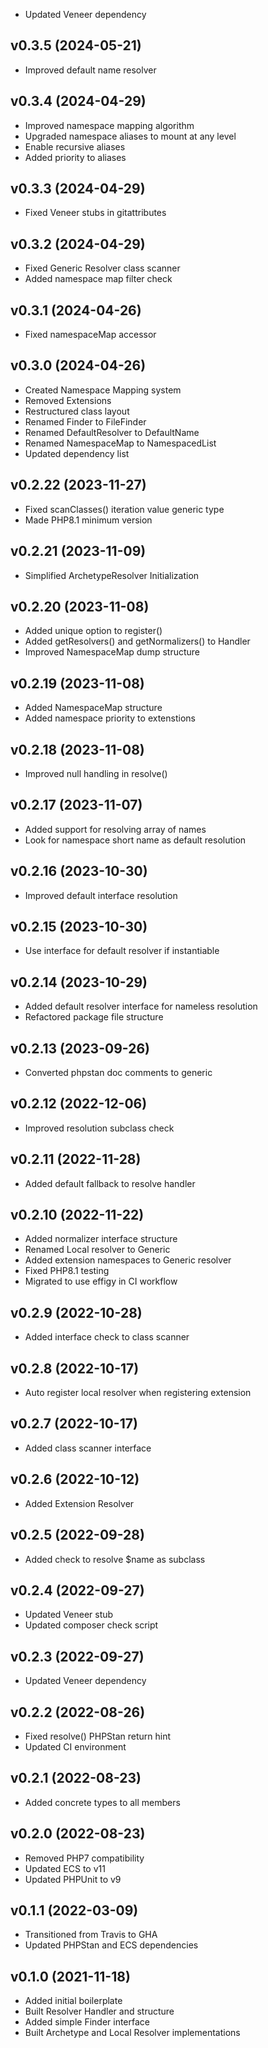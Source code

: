 * Updated Veneer dependency

## v0.3.5 (2024-05-21)
* Improved default name resolver

## v0.3.4 (2024-04-29)
* Improved namespace mapping algorithm
* Upgraded namespace aliases to mount at any level
* Enable recursive aliases
* Added priority to aliases

## v0.3.3 (2024-04-29)
* Fixed Veneer stubs in gitattributes

## v0.3.2 (2024-04-29)
* Fixed Generic Resolver class scanner
* Added namespace map filter check

## v0.3.1 (2024-04-26)
* Fixed namespaceMap accessor

## v0.3.0 (2024-04-26)
* Created Namespace Mapping system
* Removed Extensions
* Restructured class layout
* Renamed Finder to FileFinder
* Renamed DefaultResolver to DefaultName
* Renamed NamespaceMap to NamespacedList
* Updated dependency list

## v0.2.22 (2023-11-27)
* Fixed scanClasses() iteration value generic type
* Made PHP8.1 minimum version

## v0.2.21 (2023-11-09)
* Simplified ArchetypeResolver Initialization

## v0.2.20 (2023-11-08)
* Added unique option to register()
* Added getResolvers() and getNormalizers() to Handler
* Improved NamespaceMap dump structure

## v0.2.19 (2023-11-08)
* Added NamespaceMap structure
* Added namespace priority to extenstions

## v0.2.18 (2023-11-08)
* Improved null handling in resolve()

## v0.2.17 (2023-11-07)
* Added support for resolving array of names
* Look for namespace short name as default resolution

## v0.2.16 (2023-10-30)
* Improved default interface resolution

## v0.2.15 (2023-10-30)
* Use interface for default resolver if instantiable

## v0.2.14 (2023-10-29)
* Added default resolver interface for nameless resolution
* Refactored package file structure

## v0.2.13 (2023-09-26)
* Converted phpstan doc comments to generic

## v0.2.12 (2022-12-06)
* Improved resolution subclass check

## v0.2.11 (2022-11-28)
* Added default fallback to resolve handler

## v0.2.10 (2022-11-22)
* Added normalizer interface structure
* Renamed Local resolver to Generic
* Added extension namespaces to Generic resolver
* Fixed PHP8.1 testing
* Migrated to use effigy in CI workflow

## v0.2.9 (2022-10-28)
* Added interface check to class scanner

## v0.2.8 (2022-10-17)
* Auto register local resolver when registering extension

## v0.2.7 (2022-10-17)
* Added class scanner interface

## v0.2.6 (2022-10-12)
* Added Extension Resolver

## v0.2.5 (2022-09-28)
* Added check to resolve $name as subclass

## v0.2.4 (2022-09-27)
* Updated Veneer stub
* Updated composer check script

## v0.2.3 (2022-09-27)
* Updated Veneer dependency

## v0.2.2 (2022-08-26)
* Fixed resolve() PHPStan return hint
* Updated CI environment

## v0.2.1 (2022-08-23)
* Added concrete types to all members

## v0.2.0 (2022-08-23)
* Removed PHP7 compatibility
* Updated ECS to v11
* Updated PHPUnit to v9

## v0.1.1 (2022-03-09)
* Transitioned from Travis to GHA
* Updated PHPStan and ECS dependencies

## v0.1.0 (2021-11-18)
* Added initial boilerplate
* Built Resolver Handler and structure
* Added simple Finder interface
* Built Archetype and Local Resolver implementations
